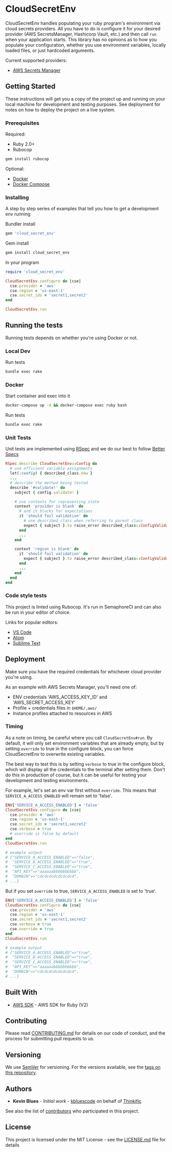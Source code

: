 # CloudSecretEnv

CloudSecretEnv handles populating your ruby program's environment via cloud secrets providers. All you have to do is configure it for your desired provider (AWS SecretsManager, Hashicorp Vault, etc.) and then call `run` when your application starts. This library has no opinions as to how you populate your configuration, whether you use environment variables, locally loaded files, or just hardcoded arguments.

Current supported providers:
- [AWS Secrets Manager](https://aws.amazon.com/secrets-manager/)

## Getting Started

These instructions will get you a copy of the project up and running on your local machine for development and testing purposes. See deployment for notes on how to deploy the project on a live system.

### Prerequisites

Required:
- Ruby 2.0+
- Rubocop

```ruby
gem install rubocop
```

Optional:
- [Docker](https://docs.docker.com/install/)
- [Docker Compose](https://docs.docker.com/compose/install/)


### Installing

A step by step series of examples that tell you how to get a development env running

Bundler install
```bash
gem 'cloud_secret_env'
```

Gem install
```bash
gem install cloud_secret_env
```

In your program
```ruby
require 'cloud_secret_env'

CloudSecretEnv.configure do |cse|
  cse.provider = 'aws'
  cse.region = 'us-east-1'
  cse.secret_ids = 'secret1,secret2'
end

CloudSecretEnv.run
```

## Running the tests

Running tests depends on whether you're using Docker or not.

### Local Dev

Run tests
```bash
bundle exec rake
```

### Docker

Start container and exec into it
```bash
docker-compose up -d && docker-compose exec ruby bash
```

Run tests
```bash
bundle exec rake
```

### Unit Tests

Unit tests are implemented using [RSpec](https://rspec.info/) and we do our best to follow [Better Specs](http://www.betterspecs.org/)

```ruby
RSpec.describe CloudSecretEnv::Config do
  # use efficient variable assignments
  let(:config) { described_class.new }
  ...
  # describe the method being tested
  describe '#validate!' do
    subject { config.validate! }

    # use contexts for representing state
    context 'provider is blank' do
      # and it blocks for expectations
      it 'should fail validation' do
        # use described_class when referring to parent class
        expect { subject }.to raise_error described_class::ConfigValidationError
      end
      ...
    end

    context 'region is blank' do
      it 'should fail validation' do
        expect { subject }.to raise_error described_class::ConfigValidationError
      end
      ...
    end
  end
end
```

### Code style tests

This project is linted using Rubocop. It's run in SemaphoreCI and can also be run in your editor of choice. 

Links for popular editors:
- [VS Code](https://github.com/misogi/vscode-ruby-rubocop)
- [Atom](https://atom.io/packages/linter-rubocop)
- [Sublime Text](https://github.com/pderichs/sublime_rubocop)

## Deployment

Make sure you have the required credentials for whichever cloud provider you're using. 

As an example with AWS Secrets Manager, you'll need one of:
- ENV credentials 'AWS_ACCESS_KEY_ID' and 'AWS_SECRET_ACCESS_KEY'
- Profile + credentials files in `$HOME/.aws/`
- Instance profiles attached to resources in AWS

### Timing

As a note on timing, be careful where you call `CloudSecretEnv#run`. By default, it will only set environment variables that are already empty, but by setting `override` to true in the configure block, you can force CloudSecretEnv to overwrite existing variables.

The best way to test this is by setting `verbose` to true in the configure block, which will display all the credentials to the terminal after setting them. Don't do this in production of course, but it can be useful for testing your development and testing environments.

For example, let's set an env var first without `override`. This means that `SERVICE_A_ACCESS_ENABLED` will remain set to 'false'.
```ruby
ENV['SERVICE_A_ACCESS_ENABLED'] = 'false'
CloudSecretEnv.configure do |cse|
  cse.provider = 'aws'
  cse.region = 'us-east-1'
  cse.secret_ids = 'secret1,secret2'
  cse.verbose = true
  # override is false by default
end
CloudSecretEnv.run

# example output
# {"SERVICE_A_ACCESS_ENABLED"=>"false",
#  "SERVICE_B_ACCESS_ENABLED"=>"true",
#  "SERVICE_C_ACCESS_ENABLED"=>"true",
#  "API_KEY"=>"aaaaaabbbbbbbbbb",
#  "DOMAIN"=>"cdcdcdcdcdcdcdcd",
# ...}
```

But if you set `override` to true, `SERVICE_A_ACCESS_ENABLED` is set to 'true'.
```ruby
ENV['SERVICE_A_ACCESS_ENABLED'] = 'false'
CloudSecretEnv.configure do |cse|
  cse.provider = 'aws'
  cse.region = 'us-east-1'
  cse.secret_ids = 'secret1,secret2'
  cse.verbose = true
  cse.override = true
end
CloudSecretEnv.run

# example output
# {"SERVICE_A_ACCESS_ENABLED"=>"true",
#  "SERVICE_B_ACCESS_ENABLED"=>"true",
#  "SERVICE_C_ACCESS_ENABLED"=>"true",
#  "API_KEY"=>"aaaaaabbbbbbbbbb",
#  "DOMAIN"=>"cdcdcdcdcdcdcdcd",
# ...}
```

## Built With

* [AWS SDK](https://aws.amazon.com/sdk-for-ruby/) - AWS SDK for Ruby (V2)

## Contributing

Please read [CONTRIBUTING.md](CONTRIBUTING.md) for details on our code of conduct, and the process for submitting pull requests to us.

## Versioning

We use [SemVer](http://semver.org/) for versioning. For the versions available, see the [tags on this repository](https://github.com/your/project/tags). 

## Authors

* **Kevin Blues** - *Initial work* - [kbluescode](https://github.com/kbluescode) on behalf of [Thinkific](https://github.com/thinkific)

See also the list of [contributors](https://github.com/thinkific/cloud-secret-env/contributors) who participated in this project.

## License

This project is licensed under the MIT License - see the [LICENSE.md](LICENSE.md) file for details
